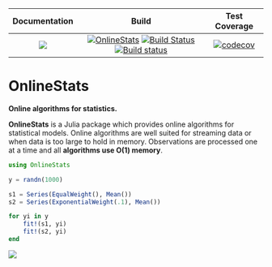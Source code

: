 | Documentation | Build | Test Coverage |
|:-------------:|:-----:|:-------------:|
| [![](https://img.shields.io/badge/docs-latest-blue.svg)](https://joshday.github.io/OnlineStats.jl/latest) | [![OnlineStats](http://pkg.julialang.org/badges/OnlineStats_0.6.svg)](http://pkg.julialang.org/?pkg=OnlineStats) [![Build Status](https://travis-ci.org/joshday/OnlineStats.jl.svg)](https://travis-ci.org/joshday/OnlineStats.jl) [![Build status](https://ci.appveyor.com/api/projects/status/x2t1ey2sgbmow1a4/branch/master?svg=true)](https://ci.appveyor.com/project/joshday/onlinestats-jl/branch/master) | [![codecov](https://codecov.io/gh/joshday/OnlineStats.jl/branch/master/graph/badge.svg)](https://codecov.io/gh/joshday/OnlineStats.jl) |



# OnlineStats

**Online algorithms for statistics.**

**OnlineStats** is a Julia package which provides online algorithms for statistical models.  Online algorithms are well suited for streaming data or when data is too large to hold in memory.  Observations are processed one at a time and all **algorithms use O(1) memory**.

```julia
using OnlineStats

y = randn(1000)

s1 = Series(EqualWeight(), Mean())
s2 = Series(ExponentialWeight(.1), Mean())

for yi in y
    fit!(s1, yi)
    fit!(s2, yi)
end
```

![](https://user-images.githubusercontent.com/8075494/27943645-fa30fc60-62ae-11e7-9b08-41402040de0c.gif)
